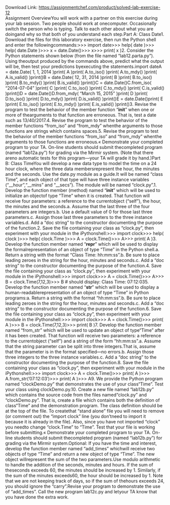 Download Link: https://assignmentchef.com/product/solved-lab-exercise-12
<br>
Assignment OverviewYou will work with a partner on this exercise during your lab session. Two people should work at onecomputer. Occasionally switch the person who is typing. Talk to each other about what you are doingand why so that both of you understand each step.Part A: Class Date1. Download the files for this laboratory exercise, then run the Python shell and enter the followingcommands:&gt;&gt;&gt; import date&gt;&gt;&gt; help( date )&gt;&gt;&gt; help( date.Date )&gt;&gt;&gt; x = date.Date()&gt;&gt;&gt; x&gt;&gt;&gt; print( x )2. Consider the Python statements shown below (from the file named “lab12.parta.py”). Using theoutput produced by the commands above, predict what the output will be, then test your predictions byexecuting the statements.import dateA = date.Date( 1, 1, 2014 )print( A )print( A.to_iso() )print( A.to_mdy() )print( A.is_valid() )print()B = date.Date( 12, 31, 2014 )print( B )print( B.to_iso() )print( B.to_mdy() )print( B.is_valid() )print()C = date.Date()C.from_iso( “2014-07-04” )print( C )print( C.to_iso() )print( C.to_mdy() )print( C.is_valid() )print()D = date.Date()D.from_mdy( “March 15, 2015” )print( D )print( D.to_iso() )print( D.to_mdy() )print( D.is_valid() )print()E = date.Date()print( E )print( E.to_iso() )print( E.to_mdy() )print( E.is_valid() )print()3. Revise the program to test the behavior of the member function “__init__” when one or more of thearguments to that function are erroneous. That is, test a date such as 13/40/2017.4. Revise the program to test the behavior of the member functions “from_iso” and “from_mdy” whenthe arguments to those functions are strings which contains spaces.5. Revise the program to test the behavior of the member functions “from_iso” and “from_mdy” whenthe arguments to those functions are erroneous.« Demonstrate your completed program to your TA. On-line students should submit thecompleted program (named “lab12a.py”) for grading via the Mirmir system. (Note that there areno automatic tests for this program—your TA will grade it by hand.)Part B: Class TimeYou will develop a new data type to model the time on a 24 hour clock, where the three data membersrepresent the hour, the minutes and the seconds. Use the date.py module as a guide.It will be named “class Time”, and each object of that type will have three instance variables (“__hour”,“__mins” and “__secs”). The module will be named “clock.py”.1. Develop the function member (method) named “__init__” which will be used to initialize an objectof type “Time” when it is created. That function will receive four parameters: a reference to the currentobject (“self”), the hour, the minutes and the seconds.a. Assume that the last three of the four parameters are integers.b. Use a default value of 0 for those last three parameters.c. Assign those last three parameters to the three instance variables.d. Add a “doc string” to the constructor documenting the purpose of the function.2. Save the file containing your class as “clock.py”, then experiment with your module in the iPythonshell:&gt;&gt;&gt; import clock&gt;&gt;&gt; help( clock )&gt;&gt;&gt; help( clock.Time )&gt;&gt;&gt; A = clock.Time()&gt;&gt;&gt; A&gt;&gt;&gt; print( A )3. Develop the function member named “__repr__” which will be used to display the formalrepresentation of an object of type “Time” in the Python shell.a. Return a string with the format “Class Time: hh:mm:ss”.b. Be sure to place leading zeroes in the string for the hour, minutes and seconds.c. Add a “doc string” to the constructor documenting the purpose of the function.4. Save the file containing your class as “clock.py”, then experiment with your module in the iPythonshell:&gt;&gt;&gt; import clock&gt;&gt;&gt; A = clock.Time()&gt;&gt;&gt; A&gt;&gt;&gt; B = clock.Time(7,12,3)&gt;&gt;&gt; B # should display: Class Time: 07:12:035. Develop the function member named “__str__” which will be used to display a human-readablerepresentation of an object of type “Time” in Python programs:a. Return a string with the format “hh:mm:ss”.b. Be sure to place leading zeroes in the string for the hour, minutes and seconds.c. Add a “doc string” to the constructor documenting the purpose of the function.6. Save the file containing your class as “clock.py”, then experiment with your module in the iPythonshell:&gt;&gt;&gt; import clock&gt;&gt;&gt; A = clock.Time()&gt;&gt;&gt; print( A )&gt;&gt;&gt; B = clock.Time(7,12,3)&gt;&gt;&gt; print( B )7. Develop the function member named “from_str” which will be used to update an object of type“Time” after it has been created. That function will receive two parameters: a reference to the currentobject (“self”) and a string of the form “hh:mm:ss”.a. Assume that the string parameter can be split into three integers.That is, assume that the parameter is in the format specified—no errors.b. Assign those three integers to the three instance variables.c. Add a “doc string” to the constructor documenting the purpose of the function.8. Save the file containing your class as “clock.py”, then experiment with your module in the iPythonshell:&gt;&gt;&gt; import clock&gt;&gt;&gt; A = clock.Time()&gt;&gt;&gt; print( A )&gt;&gt;&gt; A.from_str(’07:12:03′)&gt;&gt;&gt; print( A )&gt;&gt;&gt; A9. We provide the Python program named “clockDemo.py” that demonstrates the use of your class“Time”. Test your class using clockDemo.py.10. Create a new file named “lab12b.py” which contains the source code from the files named“clock.py” and “clockDemo.py”. That is, create a file which contains both the definition of class“Time” and the demonstration program. The class definition should be at the top of the file. To createthat “stand alone” file you will need to remove (or comment out) the “import clock” line (you don’tneed to import it because it is already in the file). Also, since you have not imported “clock” you needto change “clock.Time” to “Time”. Test that your file is working before submitting.« Demonstrate your completed program to your TA. On-line students should submit thecompleted program (named “lab12b.py”) for grading via the Mirmir system.Optional: If you have the time and interest, develop the function member named “add_times” whichwill receive two objects of type “Time” and return a new object of type “Time”. The new object willrepresent the sum of the two parameters.Use modulo arithmetic to handle the addition of the seconds, minutes and hours. If the sum of theseconds exceeds 60, the minutes should be increased by 1. Similarly, if the sum of the minutes exceeds60, the hour should be increased by 1. Note that we are not keeping track of days, so if the sum of thehours exceeds 24, you should ignore the “carry”.Revise your program to demonstrate the use of “add_times”. Call the new program lab12c.py and letyour TA know that you have done the extra work.